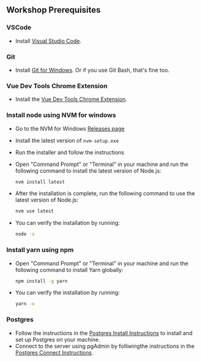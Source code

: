 ## Workshop Prerequisites

### VSCode

- Install [Visual Studio Code](https://code.visualstudio.com/).

### Git

- Install [Git for Windows](https://git-scm.com/downloads/win). Or if you use Git Bash, that's fine too.

### Vue Dev Tools Chrome Extension

- Install the [Vue Dev Tools Chrome Extension](https://chromewebstore.google.com/detail/vuejs-devtools/nhdogjmejiglipccpnnnanhbledajbpd).

### Install node using NVM for windows

- Go to the NVM for Windows [Releases page](https://github.com/coreybutler/nvm-windows/releases)
- Install the latest version of `nvm-setup.exe`
- Run the installer and follow the instructions
- Open "Command Prompt" or "Terminal" in your machine and run the following command to install the latest version of Node.js:

  ```bash
  nvm install latest
  ```

- After the installation is complete, run the following command to use the latest version of Node.js:

  ```bash
  nvm use latest
  ```

- You can verify the installation by running:
  ```bash
  node -v
  ```

### Install yarn using npm

- Open "Command Prompt" or "Terminal" in your machine and run the following command to install Yarn globally:

  ```bash
  npm install -g yarn
  ```

- You can verify the installation by running:
  ```bash
  yarn -v
  ```

### Postgres

- Follow the instructions in the [Postgres Install Instructions](./db-setup.md#i-install-postgres-17-following-the-instructions-here-httpswwwenterprisedbcomdocssupported-open-sourcepostgresqlinstallingwindows) to install and set up Postgres on your machine.
- Connect to the server using pgAdmin by folliwingthe instructions in the [Postgres Connect Instructions](./db-setup.md#ii-connect-to-the-server-using-pgadmin).
